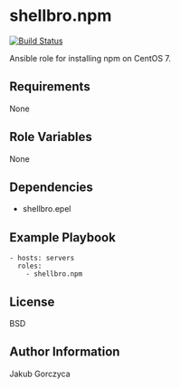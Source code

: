 shellbro.npm
============

[![Build Status](https://travis-ci.org/shellbro/ansible-role-npm.svg?branch=master)](https://travis-ci.org/shellbro/ansible-role-npm)

Ansible role for installing npm on CentOS 7.

Requirements
------------

None

Role Variables
--------------

None

Dependencies
------------

* shellbro.epel

Example Playbook
----------------

    - hosts: servers
      roles:
        - shellbro.npm

License
-------

BSD

Author Information
------------------

Jakub Gorczyca
